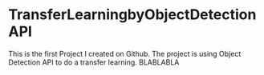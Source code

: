 # TransferLearningbyObjectDetectionAPI
This is the first Project I created on Github. The project is using Object Detection API to do a transfer learning. BLABLABLA
